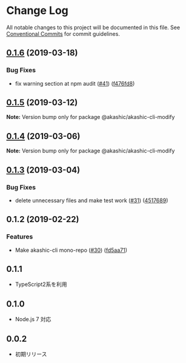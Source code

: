 # Change Log

All notable changes to this project will be documented in this file.
See [Conventional Commits](https://conventionalcommits.org) for commit guidelines.

## [0.1.6](https://github-com-akashic-cli/akashic-games/akashic-cli/compare/@akashic/akashic-cli-modify@0.1.5...@akashic/akashic-cli-modify@0.1.6) (2019-03-18)


### Bug Fixes

* fix warning section at npm audit ([#41](https://github-com-akashic-cli/akashic-games/akashic-cli/issues/41)) ([f476fd8](https://github-com-akashic-cli/akashic-games/akashic-cli/commit/f476fd8))





## [0.1.5](https://github-com-akashic-cli/akashic-games/akashic-cli/compare/@akashic/akashic-cli-modify@0.1.4...@akashic/akashic-cli-modify@0.1.5) (2019-03-12)

**Note:** Version bump only for package @akashic/akashic-cli-modify





## [0.1.4](https://github-com-akashic-cli/akashic-games/akashic-cli/compare/@akashic/akashic-cli-modify@0.1.3...@akashic/akashic-cli-modify@0.1.4) (2019-03-06)

**Note:** Version bump only for package @akashic/akashic-cli-modify





## [0.1.3](https://github-com-akashic-cli/akashic-games/akashic-cli/compare/@akashic/akashic-cli-modify@0.1.2...@akashic/akashic-cli-modify@0.1.3) (2019-03-04)


### Bug Fixes

* delete unnecessary files and make test work ([#31](https://github-com-akashic-cli/akashic-games/akashic-cli/issues/31)) ([4517689](https://github-com-akashic-cli/akashic-games/akashic-cli/commit/4517689))





## 0.1.2 (2019-02-22)


### Features

* Make akashic-cli mono-repo ([#30](https://github-com-akashic-cli/akashic-games/akashic-cli/issues/30)) ([fd5aa71](https://github-com-akashic-cli/akashic-games/akashic-cli/commit/fd5aa71))





## 0.1.1
* TypeScript2系を利用

## 0.1.0
* Node.js 7 対応

## 0.0.2
* 初期リリース

